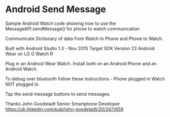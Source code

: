 # Android Send Message
Sample Android Watch code showing how to use the MessageAPI.sendMessage() for phone to watch communication

Communicate Dictionary of data from Watch to Phone and Phone to Watch.

Built with Android Studio 1.3 - Nov 2015
Target SDK Version 23
Android Wear on LG G Watch R

Plug in an Android Wear Watch. Install both on an Android Phone and an Android Watch.

To debug over bluetooth follow these instructions - Phone plugged in Watch NOT plugged in.

Tap the send message buttons to send messages.

Thanks
John Goodstadt
Senior Smartphone Developer
https://uk.linkedin.com/pub/john-goodstadt/20/247/659
